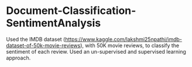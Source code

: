 # Document-Classification-SentimentAnalysis
Used the IMDB dataset (https://www.kaggle.com/lakshmi25npathi/imdb-dataset-of-50k-movie-reviews), with 50K movie reviews, to classify the sentiment of each review. Used an un-supervised and supervised learning approach.
